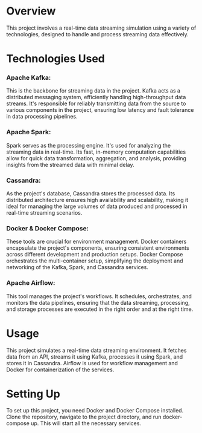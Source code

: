 # Overview
This project involves a real-time data streaming simulation using a variety of technologies, designed to handle and process streaming data effectively.

# Technologies Used
### Apache Kafka: 
This is the backbone for streaming data in the project. Kafka acts as a distributed messaging system, efficiently handling high-throughput data streams. It's responsible for reliably transmitting data from the source to various components in the project, ensuring low latency and fault tolerance in data processing pipelines.

### Apache Spark: 
Spark serves as the processing engine. It's used for analyzing the streaming data in real-time. Its fast, in-memory computation capabilities allow for quick data transformation, aggregation, and analysis, providing insights from the streamed data with minimal delay.

### Cassandra: 
As the project's database, Cassandra stores the processed data. Its distributed architecture ensures high availability and scalability, making it ideal for managing the large volumes of data produced and processed in real-time streaming scenarios.

### Docker & Docker Compose: 
These tools are crucial for environment management. Docker containers encapsulate the project's components, ensuring consistent environments across different development and production setups. Docker Compose orchestrates the multi-container setup, simplifying the deployment and networking of the Kafka, Spark, and Cassandra services.

### Apache Airflow: 
This tool manages the project's workflows. It schedules, orchestrates, and monitors the data pipelines, ensuring that the data streaming, processing, and storage processes are executed in the right order and at the right time.

# Usage
This project simulates a real-time data streaming environment. It fetches data from an API, streams it using Kafka, processes it using Spark, and stores it in Cassandra. Airflow is used for workflow management and Docker for containerization of the services.

# Setting Up
To set up this project, you need Docker and Docker Compose installed. Clone the repository, navigate to the project directory, and run docker-compose up. This will start all the necessary services.
